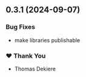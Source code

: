 ## 0.3.1 (2024-09-07)


### Bug Fixes

- make libraries publishable


### ❤️  Thank You

- Thomas Dekiere
